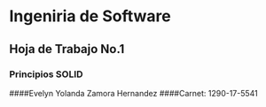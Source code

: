 # Ingeniria de Software
## Hoja de Trabajo No.1
### Principios SOLID

####Evelyn Yolanda Zamora Hernandez
####Carnet: 1290-17-5541
